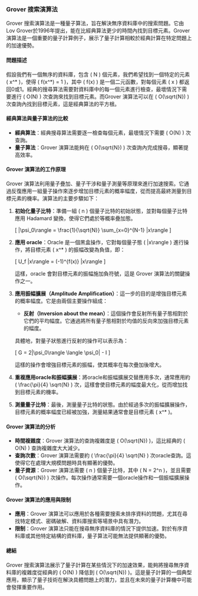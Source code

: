 ### **Grover 搜索演算法**

Grover 搜索演算法是一種量子算法，旨在解決無序資料庫中的搜索問題。它由Lov Grover於1996年提出，能在比經典算法更少的時間內找到目標元素。Grover 演算法是一個重要的量子計算例子，展示了量子計算相較於經典計算在特定問題上的加速優勢。

#### **問題描述**

假設我們有一個無序的資料庫，包含 \( N \) 個元素，我們希望找到一個特定的元素 \( x^* \)，使得 \( f(x^*) = 1 \)，其中 \( f(x) \) 是一個二元函數，對每個元素 \( x \) 都返回0或1。經典的搜尋算法需要對資料庫中的每一個元素進行檢查，最壞情況下需要進行 \( O(N) \) 次查詢來找到目標元素。而Grover 演算法可以在 \( O(\sqrt{N}) \) 次查詢內找到目標元素，這是經典算法的平方根。

#### **經典算法與量子算法的比較**

- **經典算法**：經典搜尋算法需要逐一檢查每個元素，最壞情況下需要 \( O(N) \) 次查詢。
- **量子算法**：Grover 演算法能夠在 \( O(\sqrt{N}) \) 次查詢內完成搜尋，顯著提高效率。

#### **Grover 演算法的工作原理**

Grover 演算法利用量子疊加、量子干涉和量子測量等原理來進行加速搜索。它通過反復應用一組量子操作來逐步增加目標元素的概率幅度，從而提高最終測量到目標元素的機率。演算法的主要步驟如下：

1. **初始化量子比特**：準備一組 \( n \) 個量子比特的初始狀態，並對每個量子比特應用 Hadamard 變換，使得它們處於等概率疊加態。

   \[
   |\psi_0\rangle = \frac{1}{\sqrt{N}} \sum_{x=0}^{N-1} |x\rangle
   \]

2. **應用 oracle**：Oracle 是一個黑盒操作，它對每個量子態 \( |x\rangle \) 進行操作，將目標元素 \( x^* \) 的振幅改變為負值，即：

   \[
   U_f |x\rangle = (-1)^{f(x)} |x\rangle
   \]

   這樣，oracle 會對目標元素的振幅施加負符號，這是 Grover 演算法的關鍵操作之一。

3. **應用振幅擴展（Amplitude Amplification）**：這一步的目的是增強目標元素的概率幅度。它是由兩個主要操作組成：
   - **反射（Inversion about the mean）**：這個操作會反射所有量子態相對於它們的平均幅度。它通過將所有量子態相對於均值的反向來加強目標元素的幅度。
   
   具體地，對量子狀態進行反射的操作可以表示為：

   \[
   G = 2|\psi_0\rangle \langle \psi_0| - I
   \]

   這樣的操作會增強目標元素的振幅，使其概率在每次疊加後增大。

4. **重複應用oracle和振幅擴展**：將oracle和振幅擴展交替應用多次，通常應用約 \( \frac{\pi}{4} \sqrt{N} \) 次，這樣會使目標元素的幅度最大化，從而增加找到目標元素的機率。

5. **測量量子比特**：最後，測量量子比特的狀態。由於經過多次的振幅擴展操作，目標元素的概率幅度已經被加強，測量結果通常會是目標元素 \( x^* \)。

#### **Grover 演算法的分析**

- **時間複雜度**：Grover 演算法的查詢複雜度是 \( O(\sqrt{N}) \)，這比經典的 \( O(N) \) 查詢複雜度大大減少。
- **查詢次數**：Grover 演算法需要約 \( \frac{\pi}{4} \sqrt{N} \) 次oracle查詢。這使得它在處理大規模問題時具有顯著的優勢。
- **量子資源**：Grover 演算法需要 \( n \) 個量子比特，其中 \( N = 2^n \)，並且需要 \( O(\sqrt{N}) \) 次操作。每次操作通常需要一個oracle操作和一個振幅擴展操作。

#### **Grover 演算法的應用與限制**

- **應用**：Grover 演算法可以應用於各種需要搜索未排序資料的問題，尤其在尋找特定模式、密碼破解、資料庫搜索等場景中具有潛力。
- **限制**：Grover 演算法只能在搜尋無序資料庫的情況下提供加速。對於有序資料庫或其他特定結構的資料庫，量子算法可能無法提供顯著的優勢。

#### **總結**

Grover 搜索演算法展示了量子計算在某些情況下的加速效果，能夠將搜尋無序資料庫的複雜度從經典的 \( O(N) \) 降低到 \( O(\sqrt{N}) \)。這是量子計算的一個典型應用，顯示了量子技術在解決具體問題上的潛力，並且在未來的量子計算機中可能會發揮重要作用。